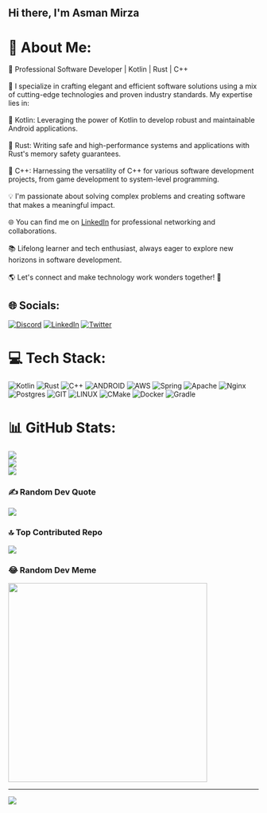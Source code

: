 ## Hi there, I'm Asman Mirza

# 💫 About Me:

🚀 Professional Software Developer | Kotlin | Rust | C++<br><br>🔧 I specialize in crafting elegant and efficient software solutions using a mix of cutting-edge technologies and proven industry standards. My expertise lies in:<br><br>🌟 Kotlin: Leveraging the power of Kotlin to develop robust and maintainable Android applications.<br><br>🦀 Rust: Writing safe and high-performance systems and applications with Rust's memory safety guarantees.<br><br>🔨 C++: Harnessing the versatility of C++ for various software development projects, from game development to system-level programming.<br><br>💡 I'm passionate about solving complex problems and creating software that makes a meaningful impact. <br><br>🌐 You can find me on [LinkedIn](https://www.linkedin.com/in/asman3m) for professional networking and collaborations.<br><br>📚 Lifelong learner and tech enthusiast, always eager to explore new horizons in software development.<br><br>🌎 Let's connect and make technology work wonders together! 🚀<br>

## 🌐 Socials:

[![Discord](https://img.shields.io/badge/Discord-%237289DA.svg?logo=discord&logoColor=white)](https://discord.gg/d4rky337) [![LinkedIn](https://img.shields.io/badge/LinkedIn-%230077B5.svg?logo=linkedin&logoColor=white)](https://www.linkedin.com/in/asman3m) [![Twitter](https://img.shields.io/badge/Twitter-%231DA1F2.svg?logo=Twitter&logoColor=white)](https://twitter.com/asman_mirza)

# 💻 Tech Stack:

![Kotlin](https://img.shields.io/badge/kotlin-%230095D5.svg?style=for-the-badge&logo=kotlin&logoColor=white) ![Rust](https://img.shields.io/badge/rust-%23000000.svg?style=for-the-badge&logo=rust&logoColor=white) ![C++](https://img.shields.io/badge/c++-%2300599C.svg?style=for-the-badge&logo=c%2B%2B&logoColor=white) ![ANDROID](https://img.shields.io/badge/android-%2320232a.svg?style=for-the-badge&logo=android&logoColor=%a4c639) ![AWS](https://img.shields.io/badge/AWS-%23FF9900.svg?style=for-the-badge&logo=amazon-aws&logoColor=white) ![Spring](https://img.shields.io/badge/spring-%236DB33F.svg?style=for-the-badge&logo=spring&logoColor=white) ![Apache](https://img.shields.io/badge/apache-%23D42029.svg?style=for-the-badge&logo=apache&logoColor=white) ![Nginx](https://img.shields.io/badge/nginx-%23009639.svg?style=for-the-badge&logo=nginx&logoColor=white) ![Postgres](https://img.shields.io/badge/postgres-%23316192.svg?style=for-the-badge&logo=postgresql&logoColor=white) ![GIT](https://img.shields.io/badge/Git-fc6d26?style=for-the-badge&logo=git&logoColor=white) ![LINUX](https://img.shields.io/badge/Linux-FCC624?style=for-the-badge&logo=linux&logoColor=black) ![CMake](https://img.shields.io/badge/CMake-%23008FBA.svg?style=for-the-badge&logo=cmake&logoColor=white) ![Docker](https://img.shields.io/badge/docker-%230db7ed.svg?style=for-the-badge&logo=docker&logoColor=white) ![Gradle](https://img.shields.io/badge/Gradle-02303A.svg?style=for-the-badge&logo=Gradle&logoColor=white)

# 📊 GitHub Stats:

![](https://github-readme-stats.vercel.app/api?username=asman1337&theme=dark&hide_border=false&include_all_commits=true&count_private=true)<br/>
![](https://github-readme-streak-stats.herokuapp.com/?user=asman1337&theme=dark&hide_border=false)<br/>
![](https://github-readme-stats.vercel.app/api/top-langs/?username=asman1337&theme=dark&hide_border=false&include_all_commits=true&count_private=true&layout=compact)

### ✍️ Random Dev Quote

![](https://quotes-github-readme.vercel.app/api?type=horizontal&theme=dark)

### 🔝 Top Contributed Repo

![](https://github-contributor-stats.vercel.app/api?username=asman1337&limit=5&theme=dark&combine_all_yearly_contributions=true)

### 😂 Random Dev Meme

<img src='https://randommeme-five.vercel.app/' style="height: 400px;"/>

---

[![](https://visitcount.itsvg.in/api?id=asman1337&icon=0&color=3)](https://visitcount.itsvg.in)

<!-- Proudly created with GPRM ( https://gprm.itsvg.in ) -->
